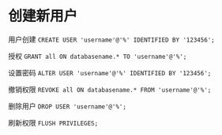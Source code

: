 # 创建新用户

用户创建
`CREATE USER 'username'@'%' IDENTIFIED BY '123456';`

授权
`GRANT all ON databasename.* TO 'username'@'%';`

设置密码
`ALTER USER 'username'@'%' IDENTIFIED BY '123456';`

撤销权限
`REVOKE all ON databasename.* FROM 'username'@'%';`

删除用户
`DROP USER 'username'@'%';`

刷新权限
`FLUSH PRIVILEGES;`

